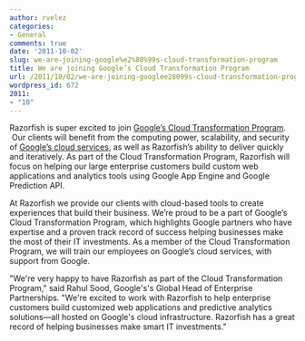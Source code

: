 ```yaml
---
author: rvelez
categories:
- General
comments: true
date: '2011-10-02'
slug: we-are-joining-google%e2%80%99s-cloud-transformation-program
title: We are joining Google’s Cloud Transformation Program
url: /2011/10/02/we-are-joining-googlee28099s-cloud-transformation-program/index.html
wordpress_id: 672
2011:
- "10"
---
```



Razorfish is super excited to join [Google’s Cloud Transformation Program](http://googleenterprise.blogspot.com/2011/09/helping-larger-businesses-make-most-of.html).  Our clients will benefit from the computing power, scalability, and security of [Google’s cloud services](http://www.google.com/enterprise/cloud/), as well as Razorfish’s ability to deliver quickly and iteratively. As part of the Cloud Transformation Program, Razorfish will focus on helping our large enterprise customers build custom web applications and analytics tools using Google App Engine and Google Prediction API.

At Razorfish we provide our clients with cloud-based tools to create experiences that build their business. We’re proud to be a part of Google’s Cloud Transformation Program, which highlights Google partners who have expertise and a proven track record of success helping businesses make the most of their IT investments. As a member of the Cloud Transformation Program, we will train our employees on Google’s cloud services, with support from Google.

"We're very happy to have Razorfish as part of the Cloud Transformation Program," said Rahul Sood, Google's's Global Head of Enterprise Partnerships. "We're excited to work with Razorfish to help enterprise customers build customized web applications and predictive analytics solutions—all hosted on Google's cloud infrastructure. Razorfish has a great record of helping businesses make smart IT investments."
